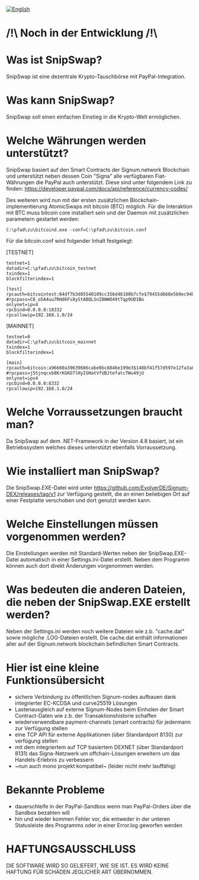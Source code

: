 [![English](https://img.shields.io/badge/lang-EN-yellow.svg)](/README.md)
# /!\ Noch in der Entwicklung /!\
# Was ist SnipSwap?
SnipSwap ist eine dezentrale Krypto-Tauschbörse mit PayPal-Integration.

# Was kann SnipSwap?
SnipSwap soll einen einfachen Einstieg in die Krypto-Welt ermöglichen.

# Welche Währungen werden unterstützt?
SnipSwap basiert auf den Smart Contracts der Signum.network Blockchain und unterstützt neben dessen Coin "Signa" alle verfügbaren Fiat-Währungen die PayPal auch unterstützt. Diese sind unter folgendem Link zu finden: https://developer.paypal.com/docs/api/reference/currency-codes/

Des weiteren wird nun mit der ersten zusätzlichen Blockchain-implementierung AtomicSwaps mit bitcoin (BTC) möglich.
Für die Interaktion mit BTC muss bitcoin core installiert sein und der Daemon mit zusätzlichen parametern gestartet werden:

`C:\pfad\zu\bitcoind.exe -conf=C:\pfad\zu\bitcoin.conf`

Für die bitcoin.conf wird folgender Inhalt festgelegt:

[TESTNET]
```
testnet=1
datadir=C:\pfad\zu\bitcoin_testnet
txindex=1
blockfilterindex=1

[test]
rpcauth=bitcointest:64df7b3d85540109cc356d46180b7cfe$79455d660e5b9ec940912bf619c1ff959462ff9c663ae79cc4a49c3ed165f72b
#rpcpass=C8_o5A4uu7RHd6Fs8yStABQLSnZ8WWO49tTqp9UD1Bo
onlynet=ipv4
rpcbind=0.0.0.0:18332
rpcallowip=192.168.1.0/24
```

[MAINNET]
```
testnet=0
datadir=C:\pfad\zu\bitcoin_mainnet
txindex=1
blockfilterindex=1

[main]
rpcauth=bitcoin:a96660a39639686cabe0bc8846e199e3$148bf41f57d597e12fa3a8622857b323b09b9588ce4944fa371e5fea0eecaee8
#rpcpass=j5Sjnqcxb8KrKGKO7lHyIGHatVfUBJtefatcTWu49jU
onlynet=ipv4
rpcbind=0.0.0.0:8332
rpcallowip=192.168.1.0/24
```

# Welche Vorraussetzungen braucht man?
Da SnipSwap auf dem .NET-Framework in der Version 4.8 basiert, ist ein Betriebssystem welches dieses unterstützt ebenfalls Vorraussetzung.

# Wie installiert man SnipSwap?
Die SnipSwap.EXE-Datei wird unter https://github.com/EvolverDE/Signum-DEX/releases/tag/v1 zur Verfügung gestellt, die an einen beliebigen Ort auf einer Festplatte verschoben und dort genutzt werden kann.

# Welche Einstellungen müssen vorgenommen werden?
Die Einstellungen werden mit Standard-Werten neben der SnipSwap.EXE-Datei automatisch in einer Settings.ini-Datei erstellt. Neben dem Programm können auch dort direkt Änderungen vorgenommen werden.

# Was bedeuten die anderen Dateien, die neben der SnipSwap.EXE erstellt werden?
Neben der Settings.ini werden noch weitere Dateien wie z.b. "cache.dat" sowie mögliche .LOG-Dateien erstellt. Die cache.dat enthält informationen aller auf der Signum.network blockchain befindlichen Smart Contracts.

# Hier ist eine kleine Funktionsübersicht
- sichere Verbindung zu öffentlichen Signum-nodes aufbauen dank integrierter EC-KCDSA und curve25519 Lösungen
- Lastenausgleich auf externe Signum-Nodes beim Einholen der Smart Contract-Daten wie z.b. der Transaktionshistorie schaffen
- wiederverwendbare payment-channels (smart contracts) für jedermann zur Verfügung stellen
- eine TCP API für externe Applikationen (über Standardport 8130) zur verfügung stellen
- mit dem integriertem auf TCP basiertem DEXNET (über Standardport 8131) das Signa-Netzwerk um offchain-Lösungen erweitern um das Handels-Erlebnis zu verbessern
- ~nun auch mono projekt kompatibel~ (leider nicht mehr lauffähig)

# Bekannte Probleme
- dauerschleife in der PayPal-Sandbox wenn man PayPal-Orders über die Sandbox bezahlen will
- hin und wieder kommen Fehler vor, die entweder in der unteren Statusleiste des Programms oder in einer Error.log geworfen werden

# HAFTUNGSAUSSCHLUSS
DIE SOFTWARE WIRD SO GELIEFERT, WIE SIE IST. ES WIRD KEINE HAFTUNG FÜR SCHÄDEN JEGLICHER ART ÜBERNOMMEN.
